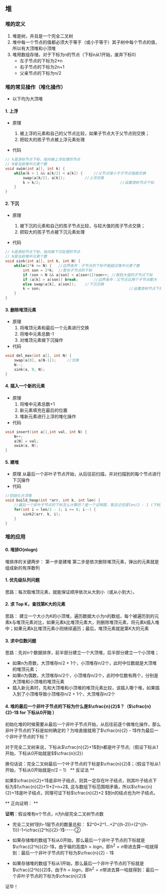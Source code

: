 ## 堆

### 堆的定义
1. 堆是树，并且是一个完全二叉树
2. 堆中每一个节点的值都必须大于等于（或小于等于）其子树中每个节点的值，所以有大顶堆和小顶堆
3. 堆用数组存储，对于下标为n的节点（下标n从1开始，废弃下标0）
   * 左子节点的下标为2*n
   * 右子节点的下标为2n+1
   * 父亲节点的下标为n/2
### 堆的常见操作（堆化操作）
* 以下均为大顶堆
#### 1. 上浮
* 原理
	1. 被上浮的元素和自己的父节点比较，如果子节点大于父节点则交换；
	2. 把较大的孩子节点被上浮元素处理

* 代码 
```cpp
// k是游标节点下标，指向被上浮处理的节点
// N是当前堆中元素个数
void swim(int a[], int k) {
    while(k > 1 && a[k/2] < a[k]) {		//父节点值小于子节点值就交换
        swap(a[k/2], a[k]);   		//上浮交换
        k = k/2;									//设置游标节点下标
    }
}
```
#### 2. 下沉
* 原理
	1. 被下沉的元素和自己的孩子节点比较，与较大值的孩子节点交换；
	2. 把较大的孩子节点被下沉元素处理

* 代码
```cpp
// k是游标节点下标，指向被下沉处理的节点
// N是当前堆中元素个数
void sink(int a[], int k, int N) {
    while(2*k <= N) {   //边界条件：子节点的下标不能超过堆中元素个数
        int son = 2*k;	//暂存子节点的下标
        if (son < N && a[son] < a[son+1])son++; //取较大值的子节点下标
        if (a[k] > a[son]) break;		//边界条件：父节点比两个子节点都大
        else swap(a[k], a[son]);    //下沉交换
        k = son;										//设置游标节点下标
    }
}
```

#### 3. 删除堆顶元素
* 原理
	1. 将堆顶元素和最后一个元素进行交换
	2. 将堆中元素总数-1
	3. 对堆顶元素做下沉操作
* 代码
```cpp
void del_max(int a[], int N) {
    swap(a[0], a[N-1]);		//交换
    N--;
    sink(a, 0, N);
}
```
#### 4. 插入一个新的元素
* 原理
	1. 将堆中元素总数+1
	2. 新元素填充在最后的位置
	3. 堆新元素进行上浮的堆化操作
* 代码
```cpp
void insert(int a[],int val, int N) {
    N++;
    a[N] = val; 
    swim(a, N);
}
```
#### 5. 建堆
* 原理
	从最后一个非叶子节点开始，从后往前扫描，并对扫描到的每个节点进行下沉操作
* 代码
```cpp
//初始化大顶堆
void build_heap(int *arr, int k, int len) {
    //最后一个非叶子节点的下标怎么计算的？是一个证明题，暂且记住是len/2 - 1 (下标从0开始)    len/2 (下标从1开始)
    for(int i = len/2 - 1; i >= 0; i--) {
        sink2(arr, k, i);
    }
}
```

### 堆的应用
#### 0. 堆排O(nlogn)
堆排序的关键两步：
	第一步是建堆
	第二步是依次删除堆顶元素，弹出的元素就是组成新的有序数列
#### 1. 优先级队列问题
思路：每次取堆顶元素，就能保证顺序依次从大到小（或从小到大）。
#### 2. 求 Top K，查找第K大的元素
思路： 建立一个大小为K的小顶堆，遍历数据大小为n的数组，每个被遍历到的元素k与堆顶元素对比，如果元素k比堆顶元素大，则删除堆顶元素，将元素k插入堆中；如果元素k比堆顶元素小则继续遍历；最后，堆顶元素就是第K大的元素
#### 3. 求中位数问题
思路：先对n个数据排序，前半部分建立一个大顶堆，后半部分建立一个小顶堆；
* 如果n为奇数，大顶堆存n/2 + 1个，小顶堆存n/2个，此时中位数就是大顶堆的堆顶元素；
* 如果n为偶数，大顶堆存n/2个，小顶堆存n/2个，此时中位数有两个，分别是大顶堆和小顶堆的堆顶元素
* 插入新元素时，先和大顶堆和小顶堆的堆顶元素比较，该插入哪个堆，如果插入到了小顶堆导致小顶堆存n/2 + 1个，大顶堆存n/2个

#### 4. 堆的最后一个非叶子节点的下标为什么是$\cfrac{n}{2}$？（$\cfrac{n}{2}-1$ for 下标从0开始 ）

初始化堆的时候需要从最后一个非叶子节点开始，从后往前逐个做堆化操作，那么非叶子节点的下标是如何确定的？为啥直接就用了$\cfrac{n}{2} - 1$作为最后一个非叶子节点的下标？

对于完全二叉树来说，下标从$\cfrac{n}{2}+1$到n都是叶子节点;（假设下标从1开始，下标从0开始就是$$\cfrac{n}{2}）

换句话说：完全二叉树最后一个叶子节点的下标是$\cfrac{n}{2}$；（假设下标从1开始，下标从0开始就是$n/2 - 1$）
** 反证法 **

如果$\cfrac{n}{2}+1$是非叶子结点，则其一定存在叶子结点，则其叶子结点下标为$(\cfrac{n}{2}+1)*2=n+2$, 这与数组下标范围相矛盾，所以$\cfrac{n}{2}+1$是叶子结点，同理可证下标$\cfrac{n}{2}+2 $到n的结点也为叶子结点。

** 正向证明： **

**证明**：假设堆有n个节点，n为h层完全二叉树节点数

* 完全二叉树1到h-1层节点的数量总和： $2^0+2^1...+2^{(h-2)}=(2^{(h-1)})-1=\cfrac{(2^h)}{2}-1$-----②

* 如果存储堆的数组下标从0开始，那么最后一个非叶子节点的下标就是$\cfrac{(2^h)}{2}-1$，由于输的高度$h=logn$，即$h^2 = n$带进去算一哈就得到：最后一个非叶子节点的下标为$\cfrac{n}{2} - 1$
* 如果存储堆的数组下标从1开始，那么最后一个非叶子节点的下标就是$\cfrac{(2^h)}{2}$，由于$h=logn$，即$h^2 = n$带进去算一哈就得到：最后一个非叶子节点的下标为$\cfrac{n}{2}$

证毕！